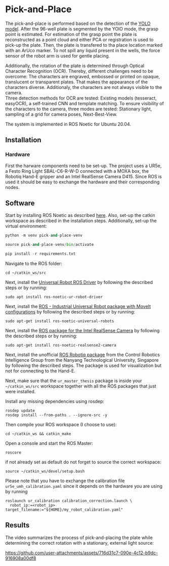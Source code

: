 # Pick-and-Place

The pick-and-place is performed based on the detection of the [YOLO model](https://github.com/hmhauter/lab-perception-and-maipulation/tree/object_detection/object-detection). 
After the 96-well plate is segmented by the YOlO mode, the grasp point is estimated. For estimation of the grasp point the plate is reconstructed as a point cloud and either PCA or registration is used to pick-up the plate. Then, the plate is transfered to tha place location marked with an ArUco marker. To not spill any liquid present in the wells, the force sensor of the robot arm is used for gentle placing. 

Additionally, the rotation of the plate is determined through Optical Character Recognition (OCR). Thereby, different challenges need to be overcome: The characters are engraved, embossed or printed on opaque, translucent or transparent plates. That makes the appearance of the characters diverse. Additionaly, the characters are not always visible to the camera.  
Three detection methods for OCR are tested: Existing models (tesseract, easyOCR), a self-trained CNN and template matching.
To ensure visibility of the characters to the camera, three modes are tested: Stationary light, sampling of a grid for camera poses, Next-Best-View.

The system is implemented in ROS Noetic for Ubuntu 20.04. 

## Installation
### Hardware 
First the harware components need to be set-up. The project uses a UR5e, a Festo Ring Light SBAL-C6-R-W-D connected with a MOXA box, the Robotiq Hand-E gripper and an Intel RealSense Camera D415. Since ROS is used it should be easy to exchange the hardware and their corresponding nodes. 

## Software
Start by installing ROS Noetic as described [here](http://wiki.ros.org/noetic/Installation/Ubuntu). Also, set-up the catkin workspace as described in the installation steps.
Additionally, set-up the virtual environment:

```python
python -m venv pick-and-place-venv
```
```python
source pick-and-place-venv/bin/activate
```
```python
pip install -r requirements.txt
```

Navigate to the ROS folder:
```console
cd ~/catkin_ws/src
```

Next, install the [Universal Robot ROS Driver](https://github.com/UniversalRobots/Universal_Robots_ROS_Driver) by following the described steps or by running:
```console
sudo apt install ros-noetic-ur-robot-driver
```

Next, install the [ROS - Industrial Universal Robot package with MoveIt configurations](https://github.com/ros-industrial/universal_robot) by following the described steps or by running:
```console
sudo apt-get install ros-noetic-universal-robots
```

Next, install the [ROS package for the Intel RealSense Camera](https://github.com/IntelRealSense/realsense-ros/tree/ros1-legacy?tab=readme-ov-file) by following the described steps or by running:
```console
sudo apt-get install ros-noetic-realsense2-camera
```

Next, install the unofficial [ROS Robotiq package](https://github.com/cambel/robotiq) from the Control Robotics Intelligence Group from the Nanyang Technological University, Singapore by following the described steps. The package is used for visualization but not for connecting to the Hand-E.

Next, make sure that the `ur_master_thesis` package is inside your `~/catkin_ws/src` workspace together with all the ROS packages that just were installed. 

Install any missing dependencies using rosdep:
```console
rosdep update
rosdep install --from-paths . --ignore-src -y
```

Then compile your ROS workspace (I choose to use):
```console
cd ~/catkin_ws && catkin_make
```

Open a console and start the ROS Master:
```console
roscore
```
if not already set as default do not forget to source the correct workspace:
```console
source ~/catkin_ws/devel/setup.bash
```

Please note that you have to exchange the calibration file `ur5e_umh_calibration.yaml` since it depends on the hardware you are using by running 
```console
roslaunch ur_calibration calibration_correction.launch \
  robot_ip:=<robot_ip> target_filename:="${HOME}/my_robot_calibration.yaml"
```
## Results

The video summarizes the process of pick-and-placing the plate while determining the correct rotation with a stationary, external light source:

https://github.com/user-attachments/assets/716d31c7-090e-4c12-b9dc-916908a00df8


